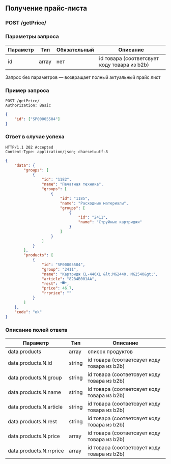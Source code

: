 ## Получение прайс-листа

### POST /getPrice/

### Параметры запроса

|Параметр|Тип|Обязательный|Описание|
|---|---|---|---|
| id | array | нет | id товара (соответсвует коду товара из b2b) |

Запрос без параметров — возвращает полный актуальный прайс лист

### Пример запроса

```http
POST /getPrice/
Authorization: Basic
```
```json
{
    "id": ["SP00005504"]
}
```

### Ответ в случае успеха

```http
HTTP/1.1 202 Accepted
Content-Type: application/json; charset=utf-8
```
```json
{
    "data": {
        "groups": [
            {
                "id": "1182",
                "name": "Печатная техника",
                "groups": [
                    {
                        "id": "1185",
                        "name": "Расходные материалы",
                        "groups": [
                            {
                                "id": "2411",
                                "name": "Струйные картриджи"
                            }
                        ]
                    }
                ]
            }
        ],
        "products": [
            {
                "id": "SP00005504",
                "group": "2411",
                "name": "Картридж CL-446XL &lt;MG2440, MG2540&gt;",
                "article": "8284B001AA",
                "rest": "▀",
                "price": 46.7,
                "rrprice": ""
            }
        ]
    },
    "code": "ok"
}
```

### Описание полей ответа

|Параметр|Тип|Описание|
|---|---|---|
| data.products | array | список продуктов |
| data.products.N.id | string | id товара (соответсвует коду товара из b2b) |
| data.products.N.group | string | id товара (соответсвует коду товара из b2b) |
| data.products.N.name | string | id товара (соответсвует коду товара из b2b) |
| data.products.N.article | string | id товара (соответсвует коду товара из b2b) |
| data.products.N.rest | string | id товара (соответсвует коду товара из b2b) |
| data.products.N.price | array | id товара (соответсвует коду товара из b2b) |
| data.products.N.rrprice | array | id товара (соответсвует коду товара из b2b) |

